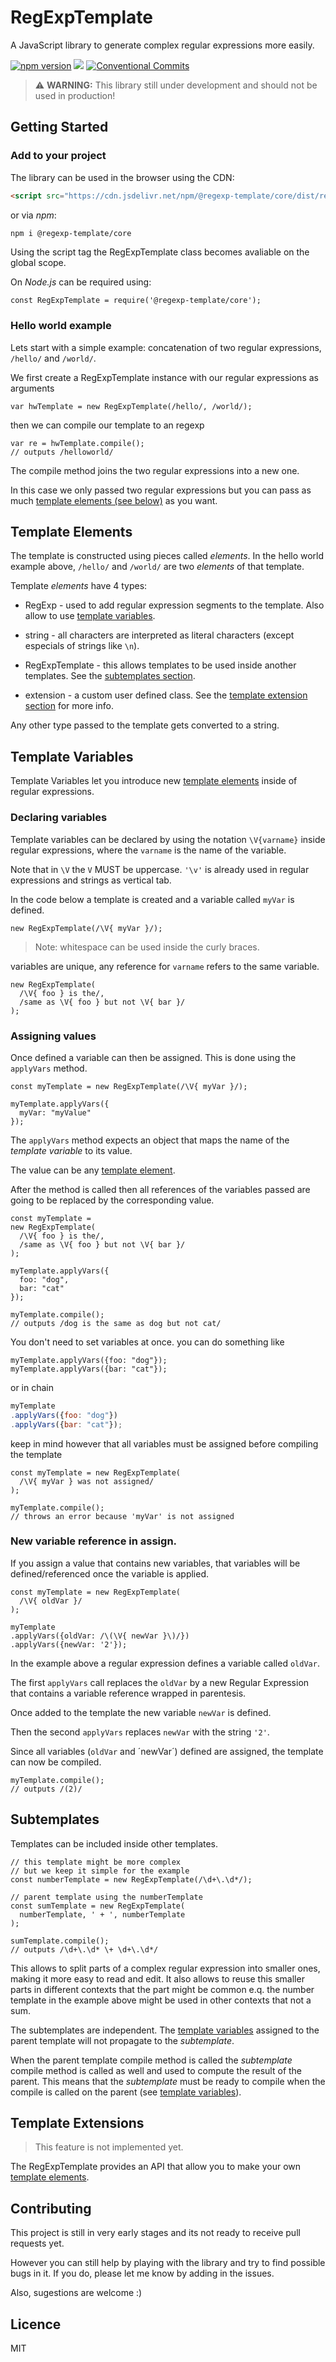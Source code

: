 # RegExpTemplate
A JavaScript library to generate complex regular expressions more easily.

<!-- Badges -->
[![npm version](https://badge.fury.io/js/%40regexp-template%2Fcore.svg)](https://badge.fury.io/js/%40regexp-template%2Fcore)
[![](https://data.jsdelivr.com/v1/package/npm/@regexp-template/core/badge)](https://www.jsdelivr.com/package/npm/@regexp-template/core)
<a href="https://conventionalcommits.org"><img src="https://img.shields.io/badge/Conventional%20Commits-1.0.0-yellow.svg" alt="Conventional Commits"></a>
<!-- End Badges -->


> :warning: **WARNING:** This library still under development and should not be used in production!


## Getting Started

### Add to your project
The library can be used in the browser using the CDN:
```HTML
<script src="https://cdn.jsdelivr.net/npm/@regexp-template/core/dist/regexp-template.min.js"></script>
```

or via _npm_:
```sh
npm i @regexp-template/core
```

Using the script tag the RegExpTemplate class becomes avaliable on the global scope.

On _Node.js_ can be required using:
```JS
const RegExpTemplate = require('@regexp-template/core');
```

### Hello world example
Lets start with a simple example: concatenation of two regular expressions, `/hello/` and `/world/`.

We first create a RegExpTemplate instance with our regular expressions as arguments
```JS
var hwTemplate = new RegExpTemplate(/hello/, /world/);
```

then we can compile our template to an regexp
```JS
var re = hwTemplate.compile();
// outputs /helloworld/
```

The compile method joins the two regular expressions into a new one.

In this case we only passed two regular expressions but you can pass as much [template elements (see below)](#Template-Elements) as you want.



## Template Elements
The template is constructed using pieces called _elements_.
In the hello world example above, `/hello/` and `/world/` are two _elements_ of that template.

Template _elements_ have 4 types:
- RegExp - used to add regular expression segments to the template. Also allow to use [template variables](#Template-Variables).
- string - all characters are interpreted as literal characters (except especials of strings like `\n`).

- RegExpTemplate - this allows templates to be used inside another templates. See the [subtemplates section](#Subtemplates).
- extension - a custom user defined class. See the [template extension section](#Template-Extensions) for more info.

Any other type passed to the template gets converted to a string.



## Template Variables
Template Variables let you introduce new [template elements](#Template-Elements) inside of regular expressions.

### Declaring variables
Template variables can be declared by using the notation `\V{varname}` inside regular expressions, where the `varname` is the name of the variable.


Note that in `\V` the `V` MUST be uppercase. `'\v'` is already used in regular expressions and strings as vertical tab.

In the code below a template is created and a variable called `myVar` is defined.

```JS
new RegExpTemplate(/\V{ myVar }/);
```

> Note: whitespace can be used inside the curly braces.


variables are unique, any reference for `varname` refers to the same variable.
```JS
new RegExpTemplate(
  /\V{ foo } is the/,
  /same as \V{ foo } but not \V{ bar }/
);
```



### Assigning values

Once defined a variable can then be assigned. This is done using the `applyVars` method.

```JS
const myTemplate = new RegExpTemplate(/\V{ myVar }/);

myTemplate.applyVars({
  myVar: "myValue"
});
```
The `applyVars` method expects an object that maps the name of the _template variable_ to its value.

The value can be any [template element](#Template-Elements).

After the method is called then all references of the variables passed are going to be replaced by the corresponding value.

```JS
const myTemplate = 
new RegExpTemplate(
  /\V{ foo } is the/,
  /same as \V{ foo } but not \V{ bar }/
);

myTemplate.applyVars({
  foo: "dog",
  bar: "cat"
});

myTemplate.compile();
// outputs /dog is the same as dog but not cat/
```

You don't need to set variables at once. you can do something like
```JS
myTemplate.applyVars({foo: "dog"});
myTemplate.applyVars({bar: "cat"});
```
or in chain
```js
myTemplate
.applyVars({foo: "dog"})
.applyVars({bar: "cat"});
```

keep in mind however that all variables must be assigned before compiling the template
```JS
const myTemplate = new RegExpTemplate(
  /\V{ myVar } was not assigned/
);

myTemplate.compile();
// throws an error because 'myVar' is not assigned
```

### New variable reference in assign.
If you assign a value that contains new variables, that variables will be defined/referenced once the variable is applied.

```JS
const myTemplate = new RegExpTemplate(
  /\V{ oldVar }/
);

myTemplate
.applyVars({oldVar: /\(\V{ newVar }\)/})
.applyVars({newVar: '2'});
```

In the example above a regular expression defines a variable called `oldVar`.

The first `applyVars` call replaces the `oldVar` by a new Regular Expression that contains a variable reference wrapped in parentesis.

Once added to the template the new variable `newVar` is defined.

Then the second `applyVars` replaces `newVar` with the string `'2'`.

Since all variables (`oldVar` and ´newVar´) defined are assigned, the template can now be compiled.
```JS
myTemplate.compile();
// outputs /(2)/
```



## Subtemplates
Templates can be included inside other templates.

```JS
// this template might be more complex
// but we keep it simple for the example
const numberTemplate = new RegExpTemplate(/\d+\.\d*/);

// parent template using the numberTemplate
const sumTemplate = new RegExpTemplate(
  numberTemplate, ' + ', numberTemplate
);

sumTemplate.compile();
// outputs /\d+\.\d* \+ \d+\.\d*/
```

This allows to split parts of a complex regular expression into smaller ones, making it more easy to read and edit.
It also allows to reuse this smaller parts in different contexts that the part might be common e.q. the number template in the example above might be used in other contexts that not a sum.

The subtemplates are independent. The [template variables](#Template-Variables) assigned to the parent template will not propagate to the _subtemplate_.

When the parent template compile method is called the _subtemplate_ compile method is called as well and used to compute the result of the parent. This means that the _subtemplate_ must be ready to compile when the compile is called on the parent (see [template variables](#Template-Variables)).



## Template Extensions
> This feature is not implemented yet.

The RegExpTemplate provides an API that allow you to make your own [template elements](#Template-Elements).



## Contributing
This project is still in very early stages and its not ready to receive pull requests yet.

However you can still help by playing with the library and try to find possible bugs in it. If you do, please let me know by adding in the issues.

Also, sugestions are welcome :)



## Licence
MIT
